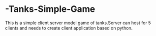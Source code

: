 # -Tanks-Simple-Game
This is a simple client server model game of tanks.Server can host for 5 clients and needs to create client application based on python.
